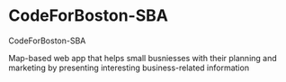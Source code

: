 CodeForBoston-SBA
=================

CodeForBoston-SBA


Map-based web app that helps small busniesses with their planning and marketing by presenting interesting business-related information
